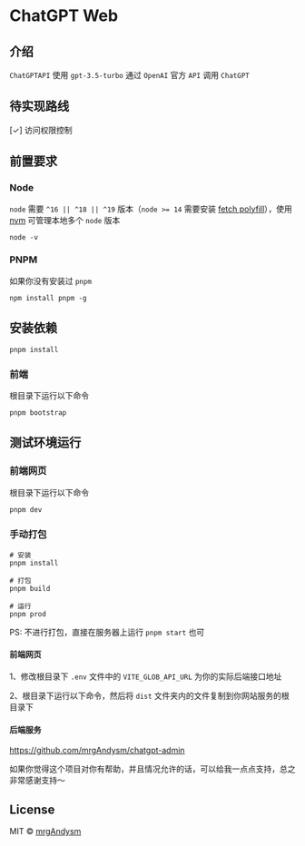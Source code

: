 # ChatGPT Web
## 介绍

`ChatGPTAPI` 使用 `gpt-3.5-turbo` 通过 `OpenAI` 官方 `API` 调用 `ChatGPT`


## 待实现路线

[✓] 访问权限控制

## 前置要求

### Node

`node` 需要 `^16 || ^18 || ^19` 版本（`node >= 14` 需要安装 [fetch polyfill](https://github.com/developit/unfetch#usage-as-a-polyfill)），使用 [nvm](https://github.com/nvm-sh/nvm) 可管理本地多个 `node` 版本

```shell
node -v
```

### PNPM
如果你没有安装过 `pnpm`
```shell
npm install pnpm -g
```


## 安装依赖


```shell
pnpm install
```

### 前端
根目录下运行以下命令
```shell
pnpm bootstrap
```

## 测试环境运行

### 前端网页
根目录下运行以下命令
```shell
pnpm dev
```
### 手动打包
```shell
# 安装
pnpm install

# 打包
pnpm build

# 运行
pnpm prod
```

PS: 不进行打包，直接在服务器上运行 `pnpm start` 也可

#### 前端网页

1、修改根目录下 `.env` 文件中的 `VITE_GLOB_API_URL` 为你的实际后端接口地址

2、根目录下运行以下命令，然后将 `dist` 文件夹内的文件复制到你网站服务的根目录下


#### 后端服务

https://github.com/mrgAndysm/chatgpt-admin


如果你觉得这个项目对你有帮助，并且情况允许的话，可以给我一点点支持，总之非常感谢支持～

## License
MIT © [mrgAndysm](./license)
